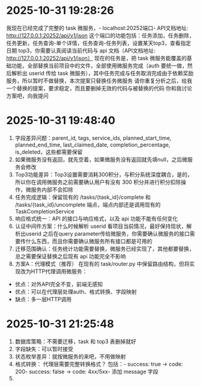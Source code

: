 # 2025-10-31 19:28:26
我现在已经完成了完整的 task 微服务，- localhost:20252端口- API文档地址: http://127.0.0.1:20252/api/v1/json
这个端口的功能包括：任务添加，任务删除，任务更新，任务查询-单个详情，任务查询-任务列表，设置某天top3，查看指定日期 top3，你需要认真阅读当前代码与 api 文档（API文档地址: http://127.0.0.1:20252/api/v1/json）
现在的任务是，把 task 微服务能覆盖的基础功能，全部替换当前项目中的文件，全部使用微服务完成（auth 要统一做，然后解析出 userid 传给 task 微服务），其中任务完成与任务取消完成由于依赖奖励服务，所以暂时不做替换，本次提案只替换任务微服务
请你重复分析之后，给我一个替换的提案，要求稳定，而且要删掉无效的代码与被替换的代码
你和我讨论方案吧，向我提问



# 2025-10-31 19:48:40
1. 字段差异问题：parent_id, tags, service_ids, planned_start_time, planned_end_time, last_claimed_date, completion_percentage, is_deleted，这些都需要保留
2. 如果微服务没有返回，就先空着，如果微服务没有返回就先填null，之后微服务会修改
3. Top3功能差异：Top3设置需要消耗300积分，与积分系统深度耦合，是的，所以你在调用微服务之前需要确认用户有没有 300 积分并进行积分扣除操作，微服务内部不会扣除
4. 任务完成逻辑：保留现有的 /tasks/{task_id}/complete 和 /tasks/{task_id}/uncomplete 端点，端点内部还是调用现有的 TaskCompletionService
5. 响应格式统一：API 的接口与响应格式，以及 api 功能不能有任何变化
6. 认证中间件方案：什么时候解析 userid 看项目当前情况，最好保持现状，解析出userid 之后在query parameter传给微服务，你需要确认微服务的接口需要传什么东西，而且你需要确认微服务所有接口都是可用的
7. 迁移范围确认：任务统计功能需要替换，微服务已经实现了，其他都要替换，总之需要保证替换之后现有 api 功能完全不影响
8.   方案A：代理模式（推荐）
  在现有的 task/router.py 中保留路由结构，但将实现改为HTTP代理调用微服务：
  - 优点：对外API完全不变，前端无感知
  - 优点：可以在代理层处理auth、格式转换、字段映射
  - 缺点：多一层HTTP调用




# 2025-10-31 21:25:48
1. 数据库策略：不需要迁移，task 和 top3 表删掉就好
2. 字段缺失：可以暂时接受
3. 状态枚举差异：就按微服务的来吧，不用做映射
4. 格式转换： 代理层需要完整转换格式？ 包括：- success: true → code: 200- success: false → code: 4xx/5xx- 添加 message 字段
5. 